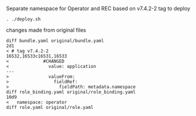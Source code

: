 Separate namespace for Operator and REC
based on v7.4.2-2 tag
to deploy
```
. ./deploy.sh
```

changes made from original files
```
diff bundle.yaml original/bundle.yaml
2d1
< # tag v7.4.2-2
16532,16533c16531,16533
<             #CHANGED
<               value: application
---
>               valueFrom:
>                 fieldRef:
>                   fieldPath: metadata.namespace
diff role_binding.yaml original/role_binding.yaml
10d9
<   namespace: operator
diff role.yaml original/role.yaml
```